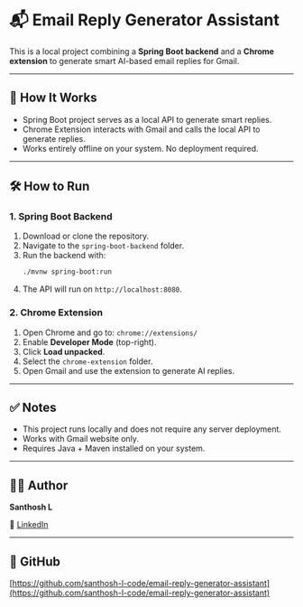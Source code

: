 
# 📬 Email Reply Generator Assistant

This is a local project combining a **Spring Boot backend** and a **Chrome extension** to generate smart AI-based email replies for Gmail.

---

## 🧩 How It Works

- Spring Boot project serves as a local API to generate smart replies.
- Chrome Extension interacts with Gmail and calls the local API to generate replies.
- Works entirely offline on your system. No deployment required.

---

## 🛠️ How to Run

### 1. Spring Boot Backend

1. Download or clone the repository.
2. Navigate to the `spring-boot-backend` folder.
3. Run the backend with:
   ```bash
   ./mvnw spring-boot:run
   ```
4. The API will run on `http://localhost:8080`.

### 2. Chrome Extension

1. Open Chrome and go to: `chrome://extensions/`
2. Enable **Developer Mode** (top-right).
3. Click **Load unpacked**.
4. Select the `chrome-extension` folder.
5. Open Gmail and use the extension to generate AI replies.

---

## ✅ Notes

- This project runs locally and does not require any server deployment.
- Works with Gmail website only.
- Requires Java + Maven installed on your system.

---

## 👨‍💻 Author

**Santhosh L**

📎 [LinkedIn]([https://www.linkedin.com/in/santhoshl05/?miniProfileUrn=urn%3Ali%3Afsd_profile%3AACoAAEm2b-YBHKf2tMpnLmt6brB3qelBIaRmLyo])

---

## 🔗 GitHub

[https://github.com/santhosh-l-code/email-reply-generator-assistant](https://github.com/santhosh-l-code/email-reply-generator-assistant)
